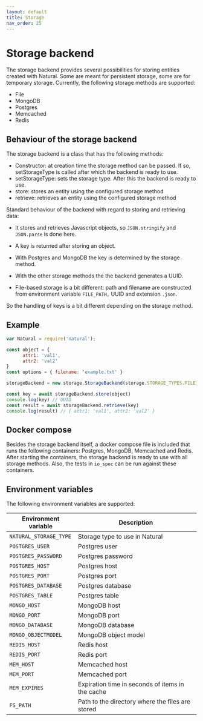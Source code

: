 ```yaml
---
layout: default
title: Storage
nav_order: 25
---
```


# Storage backend
The storage backend provides several possibilities for storing entities created with Natural. Some are meant for persistent storage, some are for temporary storage. Currently, the following storage methods are supported:
* File
* MongoDB
* Postgres
* Memcached
* Redis

## Behaviour of the storage backend
The storage backend is a class that has the following methods:
* Constructor: at creation time the storage method can be passed. If so, setStorageType is called after which the backend is ready to use.
* setStorageType: sets the storage type. After this the backend is ready to use.
* store: stores an entity using the configured storage method
* retrieve: retrieves an entity using the configured storage method

Standard behaviour of the backend with regard to storing and retrieving data:
* It stores and retrieves Javascript objects, so `JSON.stringify` and `JSON.parse` is done here. 
- A key is returned after storing an object.
* With Postgres and MongoDB the key is determined by the storage method. 
- With the other storage methods the the backend generates a UUID.
* File-based storage is a bit different: path and filename are constructed from environment variable `FILE_PATH,` UUID and extension `.json`.


So the handling of keys is a bit different depending on the storage method.

## Example
```javascript	
var Natural = require('natural');

const object = {
      attr1: 'val1',
      attr2: 'val2'
}
const options = { filename: 'example.txt' }

storageBackend = new storage.StorageBackend(storage.STORAGE_TYPES.FILE)

const key = await storageBackend.store(object)
console.log(key) // UUID
const result = await storageBackend.retrieve(key)
console.log(result) // { attr1: 'val1', attr2: 'val2' }
```

## Docker compose
Besides the storage backend itself, a docker compose file is included that runs the following containers: Postgres, MongoDB, Memcached and Redis. After starting the containers, the storage backend is ready to use with all storage methods. Also, the tests in `io_spec` can be run against these containers.

## Environment variables
The following environment variables are supported:

Environment variable | Description
--- | ---
`NATURAL_STORAGE_TYPE` | Storage type to use in Natural
`POSTGRES_USER` | Postgres user
`POSTGRES_PASSWORD` | Postgres password
`POSTGRES_HOST` | Postgres host
`POSTGRES_PORT` | Postgres port
`POSTGRES_DATABASE` | Postgres database
`POSTGRES_TABLE`  | Postgres table
`MONGO_HOST` | MongoDB host
`MONGO_PORT` | MongoDB port
`MONGO_DATABASE` | MongoDB database
`MONGO_OBJECTMODEL` | MongoDB object model
`REDIS_HOST` | Redis host
`REDIS_PORT` | Redis port
`MEM_HOST` | Memcached host
`MEM_PORT` | Memcached port
`MEM_EXPIRES` | Expiration time in seconds of items in the cache
`FS_PATH` | Path to the directory where the files are stored




